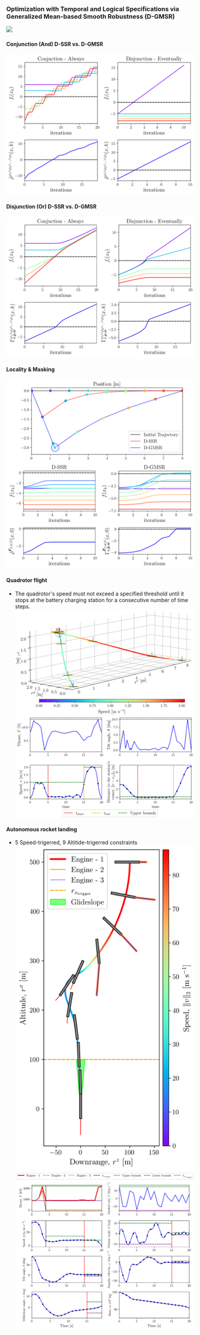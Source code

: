### Optimization with Temporal and Logical Specifications via Generalized Mean-based Smooth Robustness (D-GMSR)

![](sim/rocket_landing.gif)

#### Conjunction (And) D-SSR vs. D-GMSR
![](figs/dssr.png)

#### Disjunction (Or) D-SSR vs. D-GMSR
![](figs/dgmsr.png)

#### Locality & Masking
![](figs/locality_masking.png)

#### Quadrotor flight
  - The quadrotor's speed must not exceed a specified threshold until it stops at the battery charging station for a consecutive number of time steps.
![](figs/qf_pos0.png)
![](figs/qf_oth.png)

#### Autonomous rocket landing
  - 5 Speed-trigerred, 9 Altitide-trigerred constraints
![](figs/rl_pos.png)
![](figs/rl_oth.png)